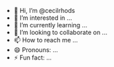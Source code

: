 - 👋 Hi, I’m @cecilrhods
- 👀 I’m interested in ...
- 🌱 I’m currently learning ...
- 💞️ I’m looking to collaborate on ...
- 📫 How to reach me ...
- 😄 Pronouns: ...
- ⚡ Fun fact: ...

<!---
cecilrhods/cecilrhods is a ✨ special ✨ repository because its `README.md` (this file) appears on your GitHub profile.
You can click the Preview link to take a look at your changes.
--->
